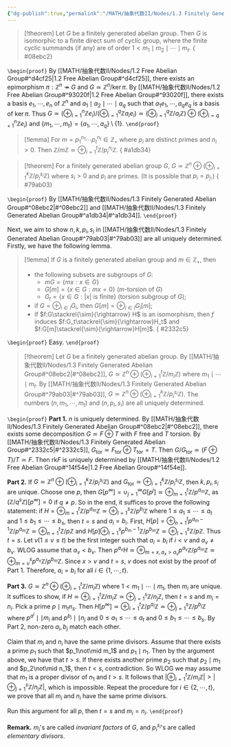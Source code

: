 ```yaml
---
{"dg-publish":true,"permalink":"/MATH/抽象代数II/Nodes/1.3 Finitely Generated Abelian Group/","dgPassFrontmatter":true}
---
```



> [!theorem]
> Let $G$ be a finitely generated abelian group. Then $G$ is isomorphic to a finite direct sum of cyclic group, where the finite cyclic summands (if any) are of order $1<m_1\mid m_2\mid\cdots\mid m_t$.
{ #08ebc2}


`\begin{proof}`
By [[MATH/抽象代数II/Nodes/1.2 Free Abelian Group#^d4cf25\|1.2 Free Abelian Group#^d4cf25]], there exists an epimorphism $\pi:\mathbb{Z}^n\twoheadrightarrow G$ and $G\simeq \mathbb{Z}^n/\ker\pi$. By [[MATH/抽象代数II/Nodes/1.2 Free Abelian Group#^93020f\|1.2 Free Abelian Group#^93020f]], there exists a basis $e_1,\cdots,e_n$ of $\mathbb{Z}^n$ and $a_1\mid a_2\mid\cdots\mid a_q$ such that $a_1e_1,\cdots,a_qe_q$ is a basis of $\ker\pi$. Thus $G\simeq(\oplus_{i=1}^n \mathbb{Z}e_i)/(\oplus_{i=1}^q\mathbb{Z}a_ie_i)\simeq(\oplus_{i=1}^q \mathbb{Z}/a_i\mathbb{Z})\oplus(\oplus_{i=q+1}^n \mathbb{Z}e_i)$ and $\{m_1,\cdots,m_t\}=\{a_1,\cdots,a_q\}\setminus\{1\}$. 
`\end{proof}`


> [!lemma]
> For $m=p_1^{n_1}\cdots p_t^{n_t}\in \mathbb{Z}_+$ where $p_i$ are distinct primes and $n_i>0$. Then $\mathbb{Z}/m\mathbb{Z}\simeq\oplus_{i=1}^t \mathbb{Z}/p_i^{n_i}\mathbb{Z}$.
{ #a1db34}


> [!theorem]
> For a finitely generated abelian group $G$, $G\simeq \mathbb{Z}^n\oplus(\oplus_{i=1}^k \mathbb{Z}/p_i^{s_i}\mathbb{Z})$ where $s_i>0$ and $p_i$ are primes. (It is possible that $p_i=p_j$.)
{ #79ab03}



`\begin{proof}`
By [[MATH/抽象代数II/Nodes/1.3 Finitely Generated Abelian Group#^08ebc2\|#^08ebc2]] and [[MATH/抽象代数II/Nodes/1.3 Finitely Generated Abelian Group#^a1db34\|#^a1db34]].
`\end{proof}`


Next, we aim to show $n,k,p_i,s_i$ in [[MATH/抽象代数II/Nodes/1.3 Finitely Generated Abelian Group#^79ab03\|#^79ab03]] are all uniquely determined. Firstly, we have the following lemma.

> [!lemma]
> If $G$ is a finitely generated abelian group and $m\in \mathbb{Z}_+$, then
> - the following subsets are subgroups of $G$: 
> 	- $mG=\{mx:x\in G\}$
> 	- $G[m]=\{x\in G:mx=0\}$ ($m$-torsion of $G$)
> 	- $G_t=\{x\in G:|x|\mbox{ is finite}\}$ (torsion subgroup of $G$);
> - if $G=\oplus_{i\in I}G_i$, then $G[m]=\oplus_{i\in I}G_i[m]$;
> - if $f:G\stackrel{\sim}{\rightarrow} H$ is an isomorphism, then $f$ induces $f:G_t\stackrel{\sim}{\rightarrow}H_t$ and $f:G[m]\stackrel{\sim}{\rightarrow}H[m]$.
{ #2332c5}


`\begin{proof}`
Easy.
`\end{proof}`


> [!theorem]
> Let $G$ be a finitely generated abelian group. By [[MATH/抽象代数II/Nodes/1.3 Finitely Generated Abelian Group#^08ebc2\|#^08ebc2]], $G\simeq \mathbb{Z}^n\oplus(\oplus_{i=1}^t\mathbb{Z}/m_i\mathbb{Z})$ where $m_1\mid \cdots\mid m_t$. By [[MATH/抽象代数II/Nodes/1.3 Finitely Generated Abelian Group#^79ab03\|#^79ab03]], $G\simeq \mathbb{Z}^n\oplus(\oplus_{i=1}^k\mathbb{Z}/p_i^{s_i}\mathbb{Z})$. The numbers $(n,m_1,\cdots,m_t)$ and $(n,p_i,s_i)$ are all uniquely determined.

`\begin{proof}`
**Part 1.** $n$ is uniquely determined. By [[MATH/抽象代数II/Nodes/1.3 Finitely Generated Abelian Group#^08ebc2\|#^08ebc2]], there exists some decomposition $G\simeq F\oplus T$ with $F$ free and $T$ torsion. By [[MATH/抽象代数II/Nodes/1.3 Finitely Generated Abelian Group#^2332c5\|#^2332c5]], $G_{\mathrm{tor}}\simeq F_{\mathrm{tor}}\oplus T_{\mathrm{tor}}=T$. Then $G/G_{\mathrm{tor}}\simeq(F\oplus T)/T\simeq F$. Then $\mathrm{rk} F$ is uniquely determined by [[MATH/抽象代数II/Nodes/1.2 Free Abelian Group#^14f54e\|1.2 Free Abelian Group#^14f54e]]. 

**Part 2.** If $G\simeq \mathbb{Z}^n\oplus(\oplus_{i=1}^k\mathbb{Z}/p_i^{s_i}\mathbb{Z})$ and $G_{\mathrm{tor}}\simeq \oplus_{i=1}^k\mathbb{Z}/p_i^{s_i}\mathbb{Z}$, then $k,p_i,s_i$ are unique. Choose one $p$, then $G[p^\infty]=\cup_{j=1}^\infty G[p^j]\simeq\oplus_{m=1}^t \mathbb{Z}/p^{a_m}\mathbb{Z}$, as $(\mathbb{Z}/q^s\mathbb{Z})[p^\infty]=0$ if $q\neq p$. So in the end, it suffices to prove the following statement: if $H=\oplus_{m=1}^t\mathbb{Z}/p^{a_m}\mathbb{Z}\simeq\oplus_{l=1}^s\mathbb{Z}/p^{b_l}\mathbb{Z}$ where $1\leqslant a_1\leqslant\cdots\leqslant a_t$ and $1\leqslant b_1\leqslant \cdots\leqslant b_s$, then $t=s$ and $a_i=b_i$. First, $H[p]=\oplus_{n=1}^tp^{a_m-1}\mathbb{Z}/p^{a_m}\mathbb{Z}\simeq\oplus_{n=1}^t \mathbb{Z}/p\mathbb{Z}$ and $H[p]\oplus_{l=1}^sp^{b_m-1}\mathbb{Z}/p^{b_m}\mathbb{Z}\simeq\oplus_{l=1}^s \mathbb{Z}/p\mathbb{Z}$. Thus $t=s$. Let $v(1\leqslant v\leqslant t)$ be the first integer such that $a_i=b_i$ if $i<v$ and $a_v\neq b_v$. WLOG assume that $a_v<b_v$. Then $p^{a_v}H\simeq\oplus_{m=x,a_x>a_v}p^{a_v}\mathbb{Z}/p^{a_m}\mathbb{Z}\simeq\oplus_{m=v}^{s}p^{a_v}\mathbb{Z}/p^{b_m}\mathbb{Z}$. Since $x>v$ and $t=s$, $v$ does not exist by the proof of Part 1. Therefore, $a_i=b_i$ for all $i\in\{1,\cdots,t\}$. 

**Part 3.** $G\simeq \mathbb{Z}^n\oplus(\oplus_{i=1}^t \mathbb{Z}/m_i\mathbb{Z})$ where $1<m_1\mid\cdots\mid m_t$, then $m_i$ are unique. It suffices to show, if $H\simeq\oplus_{i=1}^t \mathbb{Z}/m_i\mathbb{Z}\simeq\oplus_{j=1}^s\mathbb{Z}/n_j\mathbb{Z}$, then $t=s$ and $m_i=n_i$. Pick a prime $p\mid m_tn_s$. Then $H[p^\infty]\simeq\oplus_{i=1}^t\mathbb{Z}/p^{a_i}\mathbb{Z}\simeq\oplus_{j=1}^s\mathbb{Z}/p^{b_j}\mathbb{Z}$ where $p^{a^i}\mid\mid m_i$ and $p^{b_j}\mid\mid n_j$ and $0\leqslant a_1\leqslant\cdots\leqslant a_t$ and $0\leqslant b_1\leqslant \cdots\leqslant b_s$. By Part 2, non-zero $a_i,b_j$ match each other. 

Claim that $m_i$ and $n_i$ have the same prime divisors. Assume that there exists a prime $p_1$ such that $p_1\not\mid m_1$ and $p_1\mid n_1$. Then by the argument above, we have that $t>s$. If there exists another prime $p_2$ such that $p_2\mid m_1$ and $p_2\not\mid n_1$, then $t<s$, contradiction. So WLOG we may assume that $m_1$ is a proper divisor of $n_1$ and $t>s$. It follows that $|\oplus_{i=1}^t\mathbb{Z}/m_i\mathbb{Z}|>|\oplus_{j=1}^s\mathbb{Z}/n_j\mathbb{Z}|$, which is impossible. Repeat the procedure for $i\in\{2,\cdots,t\}$, we prove that all $m_i$ and $n_i$ have the same prime divisors.

Run this argument for all $p$, then $t=s$ and $m_i=n_i$.
`\end{proof}`

**Remark.** $m_i$'s are called *invariant factors* of $G$, and $p_i^{s_i}$'s are called *elementary divisors*. 